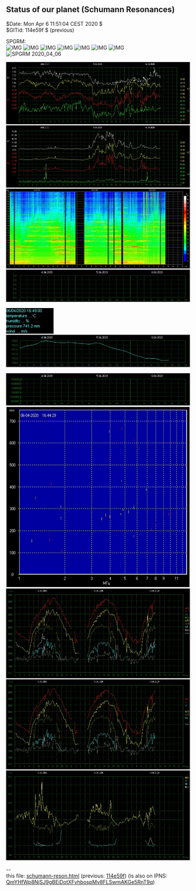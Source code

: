<!DOCTYPE html><meta charset="utf8"/>

## Status of our planet (Schumann Resonances)

$Date: Mon Apr  6 11:51:04 CEST 2020 $<br>
$GITid: 114e59f $ (previous)<br>

SPGRM:<br>
![IMG](https://nocc.heartmath.org/spectrogram/gci003/SPGRM_2020_03_29_ch2.jpg)
![IMG](https://nocc.heartmath.org/spectrogram/gci003/SPGRM_2020_03_30_ch2.jpg)
![IMG](https://nocc.heartmath.org/spectrogram/gci003/SPGRM_2020_03_31_ch2.jpg)
![IMG](https://nocc.heartmath.org/spectrogram/gci003/SPGRM_2020_04_01_ch2.jpg)
![IMG](https://nocc.heartmath.org/spectrogram/gci003/SPGRM_2020_04_02_ch2.jpg)
![IMG](https://nocc.heartmath.org/spectrogram/gci003/SPGRM_2020_04_03_ch2.jpg)
![IMG](https://nocc.heartmath.org/spectrogram/gci003/SPGRM_2020_04_04_ch2.jpg)<br>
![SPGRM 2020_04_06](https://nocc.heartmath.org/spectrogram/gci003/SPGRM_2020_04_06_ch2.jpg)<br>

![SRF](today/srf.jpg)<br>
![SRA](today/sra.jpg)<br>
![UMF](today/umf.jpg)<br>
![WSP](today/wsp.jpg)<br>

![meteo](today/meteo_en.jpg)<br>
![PRS](today/prs.jpg)<br>

![HMO](today/hmo.jpg)<br>
![ION](today/ion.jpg)<br>
![IPF](today/ipf.jpg)<br>
![IPFBS](today/ipfbs.jpg)<br>
![IPH](today/iph.jpg)<br>

--&nbsp;<br>
this file: [schumann-reson.html](schumann-reson.html) (previous: [114e59f](https://github.com/Advancement-of-Civilization-Effort/NOCC/blob/114e59f/schumann-reson.html))
(is also on IPNS: [QmYHfWp8NjSJ9gBEiDotXFvhbospMv8FLSwmAKGe5RnT9q](https://gateway.ipfs.io/ipns/QmQE42Qy1VD9AE6eYc2skE5xujsgJ3edbG2AiC1Y3eFDHv))

